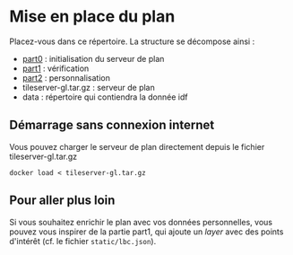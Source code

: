 # Mise en place du plan
Placez-vous dans ce répertoire. La structure se décompose ainsi :
- [part0](./part0) : initialisation du serveur de plan
- [part1](./part1) : vérification
- [part2](./part2) : personnalisation
- tileserver-gl.tar.gz : serveur de plan
- data : répertoire qui contiendra la donnée idf

## Démarrage sans connexion internet
Vous pouvez charger le serveur de plan directement depuis le fichier tileserver-gl.tar.gz
```
docker load < tileserver-gl.tar.gz
```

## Pour aller plus loin
Si vous souhaitez enrichir le plan avec vos données personnelles, vous pouvez vous inspirer de la partie part1, qui ajoute un _layer_ avec des points d'intérêt (cf. le fichier `static/lbc.json`).
